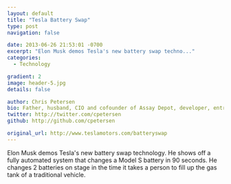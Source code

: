 ```yaml
---
layout: default
title: "Tesla Battery Swap"
type: post
navigation: false

date: 2013-06-26 21:53:01 -0700
excerpt: "Elon Musk demos Tesla's new battery swap techno..."
categories:
  - Technology

gradient: 2
image: header-5.jpg
details: false

author: Chris Petersen
bio: Father, husband, CIO and cofounder of Assay Depot, developer, entrepreneur and technologist.
twitter: http://twitter.com/cpetersen
github: http://github.com/cpetersen

original_url: http://www.teslamotors.com/batteryswap
---
```



Elon Musk demos Tesla's new battery swap technology. He shows off a fully automated system that changes a Model S battery in 90 seconds. He changes 2 batteries on stage in the time it takes a person to fill up the gas tank of a traditional vehicle. 
